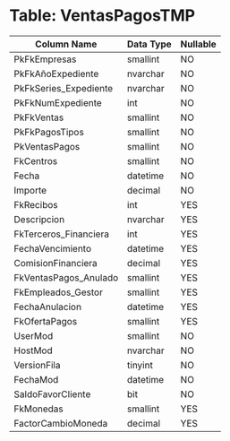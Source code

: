 # Table: VentasPagosTMP

| Column Name | Data Type | Nullable |
|-------------|-----------|----------|
| PkFkEmpresas | smallint | NO |
| PkFkAñoExpediente | nvarchar | NO |
| PkFkSeries_Expediente | nvarchar | NO |
| PkFkNumExpediente | int | NO |
| PkFkVentas | smallint | NO |
| PkFkPagosTipos | smallint | NO |
| PkVentasPagos | smallint | NO |
| FkCentros | smallint | NO |
| Fecha | datetime | NO |
| Importe | decimal | NO |
| FkRecibos | int | YES |
| Descripcion | nvarchar | YES |
| FkTerceros_Financiera | int | YES |
| FechaVencimiento | datetime | YES |
| ComisionFinanciera | decimal | YES |
| FkVentasPagos_Anulado | smallint | YES |
| FkEmpleados_Gestor | smallint | YES |
| FechaAnulacion | datetime | YES |
| FkOfertaPagos | smallint | YES |
| UserMod | smallint | NO |
| HostMod | nvarchar | NO |
| VersionFila | tinyint | NO |
| FechaMod | datetime | NO |
| SaldoFavorCliente | bit | NO |
| FkMonedas | smallint | YES |
| FactorCambioMoneda | decimal | YES |
